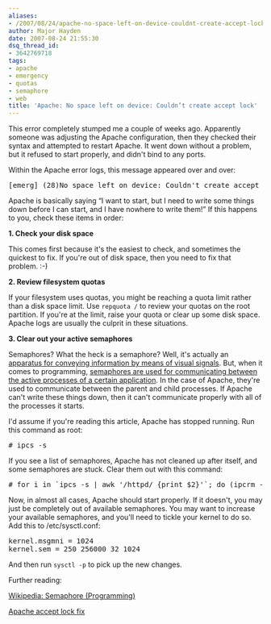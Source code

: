 ```yaml
---
aliases:
- /2007/08/24/apache-no-space-left-on-device-couldnt-create-accept-lock/
author: Major Hayden
date: 2007-08-24 21:55:30
dsq_thread_id:
- 3642769718
tags:
- apache
- emergency
- quotas
- semaphore
- web
title: 'Apache: No space left on device: Couldn’t create accept lock'
---
```


This error completely stumped me a couple of weeks ago. Apparently someone was adjusting the Apache configuration, then they checked their syntax and attempted to restart Apache. It went down without a problem, but it refused to start properly, and didn't bind to any ports.

Within the Apache error logs, this message appeared over and over:

<pre lang="html">[emerg] (28)No space left on device: Couldn't create accept lock</pre>

Apache is basically saying &#8220;I want to start, but I need to write some things down before I can start, and I have nowhere to write them!&#8221; If this happens to you, check these items in order:

**1. Check your disk space**

This comes first because it's the easiest to check, and sometimes the quickest to fix. If you're out of disk space, then you need to fix that problem. :-)

**2. Review filesystem quotas**

If your filesystem uses quotas, you might be reaching a quota limit rather than a disk space limit. Use `repquota /` to review your quotas on the root partition. If you're at the limit, raise your quota or clear up some disk space. Apache logs are usually the culprit in these situations.

**3. Clear out your active semaphores**

Semaphores? What the heck is a semaphore? Well, it's actually an [apparatus for conveying information by means of visual signals][1]. But, when it comes to programming, [semaphores are used for communicating between the active processes of a certain application][2]. In the case of Apache, they're used to communicate between the parent and child processes. If Apache can't write these things down, then it can't communicate properly with all of the processes it starts.

I'd assume if you're reading this article, Apache has stopped running. Run this command as root:

<pre lang="html"># ipcs -s</pre>

If you see a list of semaphores, Apache has not cleaned up after itself, and some semaphores are stuck. Clear them out with this command:

<pre lang="html"># for i in `ipcs -s | awk '/httpd/ {print $2}'`; do (ipcrm -s $i); done</pre>

Now, in almost all cases, Apache should start properly. If it doesn't, you may just be completely out of available semaphores. You may want to increase your available semaphores, and you'll need to tickle your kernel to do so. Add this to /etc/sysctl.conf:

<pre lang="html">kernel.msgmni = 1024
kernel.sem = 250 256000 32 1024</pre>

And then run `sysctl -p` to pick up the new changes.

Further reading:

[Wikipedia: Semaphore (Programming)][2]

[Apache accept lock fix][3]

 [1]: http://en.wikipedia.org/wiki/Semaphore
 [2]: http://en.wikipedia.org/wiki/Semaphore_%28programming%29
 [3]: http://www.webpipe.net/howto/Apache_accept_lock_fix